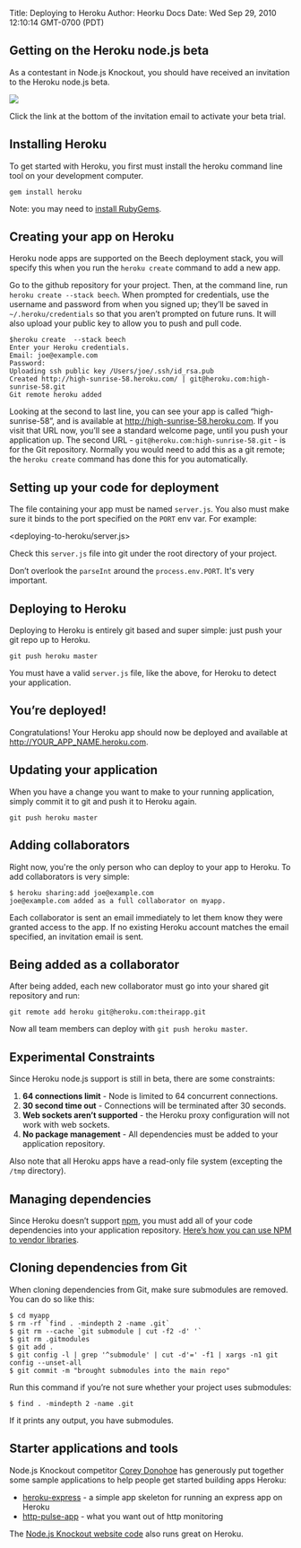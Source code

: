 Title: Deploying to Heroku
Author: Heorku Docs
Date: Wed Sep 29, 2010 12:10:14 GMT-0700 (PDT)

## Getting on the Heroku node.js beta

As a contestant in Node.js Knockout, you should have received an invitation to the Heroku node.js beta.

<img src="/deploying-to-heorku/heroku_beta_invite.png" style="float:none;" />

Click the link at the bottom of the invitation email to activate your beta trial.

## Installing Heroku

To get started with Heroku, you first must install the heroku command line tool on your development computer.

	gem install heroku

Note: you may need to [install RubyGems](http://docs.rubygems.org/read/chapter/3).

## Creating your app on Heroku

Heroku node apps are supported on the Beech deployment stack, you will specify this when you run the `heroku create` command to add a new app.

Go to the github repository for your project. Then, at the command line, run `heroku create --stack beech`. When prompted for credentials, use the username and password from when you signed up; they’ll be saved in `~/.heroku/credentials` so that you aren’t prompted on future runs. It will also upload your public key to allow you to push and pull code.

	$heroku create  --stack beech
	Enter your Heroku credentials.
	Email: joe@example.com 
	Password: 
	Uploading ssh public key /Users/joe/.ssh/id_rsa.pub 
	Created http://high-sunrise-58.heroku.com/ | git@heroku.com:high-sunrise-58.git
	Git remote heroku added

Looking at the second to last line, you can see your app is called “high-sunrise-58”, and is available at <http://high-sunrise-58.heroku.com>. If you visit that URL now, you’ll see a standard welcome page, until you push your application up. The second URL - `git@heroku.com:high-sunrise-58.git` - is for the Git repository. Normally you would need to add this as a git remote; the `heroku create` command has done this for you automatically.

## Setting up your code for deployment

The file containing your app must be named `server.js`. You also must make sure it binds to the port specified on the `PORT` env var. For example:

<deploying-to-heroku/server.js>

Check this `server.js` file into git under the root directory of your project.

Don’t overlook the `parseInt` around the `process.env.PORT`. It's very important.

## Deploying to Heroku

Deploying to Heroku is entirely git based and super simple: just push your git repo up to Heroku.

	git push heroku master

You must have a valid `server.js` file, like the above, for Heroku to detect your application.

## You’re deployed!

Congratulations! Your Heroku app should now be deployed and available at <http://YOUR_APP_NAME.heroku.com>.

## Updating your application

When you have a change you want to make to your running application, simply commit it to git and push it to Heroku again.

	git push heroku master

## Adding collaborators

Right now, you're the only person who can deploy to your app to Heroku. To add collaborators is very simple:

	$ heroku sharing:add joe@example.com
	joe@example.com added as a full collaborator on myapp.

Each collaborator is sent an email immediately to let them know they were granted access to the app. If no existing Heroku account matches the email specified, an invitation email is sent.

## Being added as a collaborator

After being added, each new collaborator must go into your shared git repository and run:

	git remote add heroku git@heroku.com:theirapp.git

Now all team members can deploy with `git push heroku master`.

## Experimental Constraints

Since Heroku node.js support is still in beta, there are some constraints:

1. **64 connections limit** - Node is limited to 64 concurrent connections.
2. **30 second time out** - Connections will be terminated after 30 seconds.
3. **Web sockets aren’t supported** - the Heroku proxy configuration will not work with web sockets.
4. **No package management** - All dependencies must be added to your application repository.

Also note that all Heroku apps have a read-only file system (excepting the `/tmp` directory).

## Managing dependencies

Since Heroku doesn’t support [npm](http://nodeknockout.posterous.com/npmjs.org), you must add all of your code dependencies into your application repository. [Here’s how you can use NPM to vendor libraries](http://intridea.com/2010/8/24/using-npm-with-heroku-node-js).

## Cloning dependencies from Git

When cloning dependencies from Git, make sure submodules are removed. You can do so like this:

	$ cd myapp 
	$ rm -rf `find . -mindepth 2 -name .git` 
	$ git rm --cache `git submodule | cut -f2 -d' '` 
	$ git rm .gitmodules 
	$ git add . 
	$ git config -l | grep '^submodule' | cut -d'=' -f1 | xargs -n1 git config --unset-all 
	$ git commit -m "brought submodules into the main repo"

Run this command if you’re not sure whether your project uses submodules:

	$ find . -mindepth 2 -name .git

If it prints any output, you have submodules.

## Starter applications and tools

Node.js Knockout competitor [Corey Donohoe](http://www.atmos.org) has generously put together some sample applications to help people get started building apps Heroku:

* [heroku-express](http://github.com/atmos/heroku-express) - a simple app skeleton for running an express app on Heroku
* [http-pulse-app](http://github.com/atmos/http-pulse-app) - what you want out of http monitoring

The [Node.js Knockout website code](http://github.com/nko/website) also runs great on Heroku.